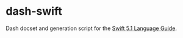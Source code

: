 # dash-swift

Dash docset and generation script for the [Swift 5.1 Language Guide](https://docs.swift.org/swift-book/LanguageGuide/).
